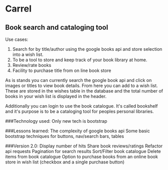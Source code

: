 # Carrel
## Book search and cataloging tool

Use cases:
1. Search for by title/author using the google books api and store selection into a wish list.
2. To be a tool to store and keep track of your book library at home.
3. Review/rate books
4. Facility to purchase title from on line book store

As is stands you can currently search the google book api and click on images or titles to view book details. From here you can add to a wish list. These are stored in the wishes table in the database and the total number of books in your wish list is displayed in the header.

Additionally you can login to use the book catalogue. It's called bookshelf and it's purpose is to be a cataloging tool for peoples personal libraries.


###Technology used:
Only new tech is bootstrap

###Lessons learned:
The complexity of google books api
Some basic bootstrap techniques for buttons, nav/search bars, tables

###Version 2.0:
Display number of hits
Share book reviews/ratings
Refactor api requests
Pagination for search results
Sort/Filter book catalogue
Delete items from book catalogue
Option to purchase books from an online book store in wish list (checkbox and a single purchase button)
